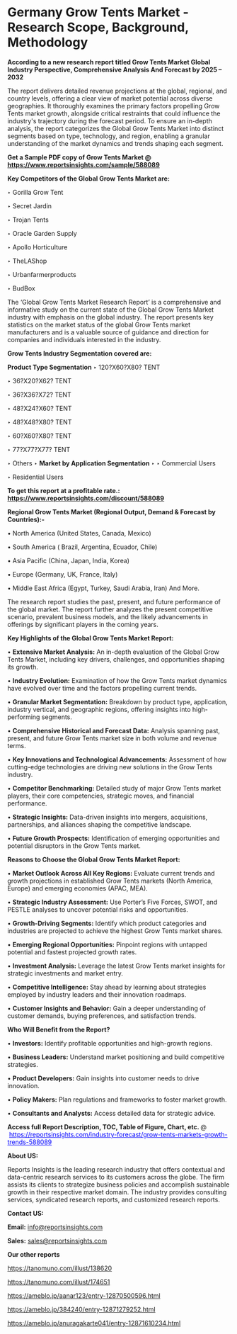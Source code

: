 # Germany Grow Tents Market - Research Scope, Background, Methodology

<strong>According to a new research report titled Grow Tents Market Global Industry Perspective, Comprehensive Analysis And Forecast by 2025 – 2032</strong>

The report delivers detailed revenue projections at the global, regional, and country levels, offering a clear view of market potential across diverse geographies. It thoroughly examines the primary factors propelling Grow Tents market growth, alongside critical restraints that could influence the industry's trajectory during the forecast period. To ensure an in-depth analysis, the report categorizes the Global Grow Tents Market into distinct segments based on type, technology, and region, enabling a granular understanding of the market dynamics and trends shaping each segment.

<strong>Get a Sample PDF copy of Grow Tents Market </strong><strong>@<a href=https://www.reportsinsights.com/sample/588089 style=color:#0000ff;> https://www.reportsinsights.com/sample/588089</a></strong></font>

<strong>Key Competitors of the Global Grow Tents Market are:</strong>

‣ Gorilla Grow Tent

‣ Secret Jardin

‣ Trojan Tents

‣ Oracle Garden Supply

‣ Apollo Horticulture

‣ TheLAShop

‣ Urbanfarmerproducts

‣ BudBox

The ‘Global Grow Tents Market Research Report’ is a comprehensive and informative study on the current state of the Global Grow Tents Market industry with emphasis on the global industry. The report presents key statistics on the market status of the global Grow Tents market manufacturers and is a valuable source of guidance and direction for companies and individuals interested in the industry.

<strong>Grow Tents Industry Segmentation covered are:</strong>

<strong>Product Type Segmentation</strong>
‣
120?X60?X80? TENT

‣ 36?X20?X62? TENT

‣ 36?X36?X72? TENT

‣ 48?X24?X60? TENT

‣ 48?X48?X80? TENT

‣ 60?X60?X80? TENT

‣ 77?X77?X77? TENT

‣ Others
‣ 
<strong>Market by Application Segmentation</strong>
‣
‣  Commercial Users

‣ Residential Users

<strong>To get this report at a profitable rate.: <a href=https://www.reportsinsights.com/discount/588089 style=color:#0000ff;>https://www.reportsinsights.com/discount/588089</a></strong></font>

<strong>Regional Grow Tents Market (Regional Output, Demand &amp; Forecast by Countries):-</strong>

• North America (United States, Canada, Mexico)

• South America ( Brazil, Argentina, Ecuador, Chile)

• Asia Pacific (China, Japan, India, Korea)

• Europe (Germany, UK, France, Italy)

• Middle East Africa (Egypt, Turkey, Saudi Arabia, Iran) And More.

The research report studies the past, present, and future performance of the global market. The report further analyzes the present competitive scenario, prevalent business models, and the likely advancements in offerings by significant players in the coming years.

<strong>Key Highlights of the Global Grow Tents Market Report:</strong>

• <strong>Extensive Market Analysis:</strong> An in-depth evaluation of the Global Grow Tents Market, including key drivers, challenges, and opportunities shaping its growth.

• <strong>Industry Evolution:</strong> Examination of how the Grow Tents market dynamics have evolved over time and the factors propelling current trends.

• <strong>Granular Market Segmentation:</strong> Breakdown by product type, application, industry vertical, and geographic regions, offering insights into high-performing segments.

• <strong>Comprehensive Historical and Forecast Data:</strong> Analysis spanning past, present, and future Grow Tents market size in both volume and revenue terms.

• <strong>Key Innovations and Technological Advancements:</strong> Assessment of how cutting-edge technologies are driving new solutions in the Grow Tents industry.

• <strong>Competitor Benchmarking:</strong> Detailed study of major Grow Tents market players, their core competencies, strategic moves, and financial performance.

• <strong>Strategic Insights:</strong> Data-driven insights into mergers, acquisitions, partnerships, and alliances shaping the competitive landscape.

• <strong>Future Growth Prospects:</strong> Identification of emerging opportunities and potential disruptors in the Grow Tents market.

<strong>Reasons to Choose the Global Grow Tents Market Report:</strong>

• <strong>Market Outlook Across All Key Regions:</strong> Evaluate current trends and growth projections in established Grow Tents markets (North America, Europe) and emerging economies (APAC, MEA).

• <strong>Strategic Industry Assessment:</strong> Use Porter’s Five Forces, SWOT, and PESTLE analyses to uncover potential risks and opportunities.

• <strong>Growth-Driving Segments:</strong> Identify which product categories and industries are projected to achieve the highest Grow Tents market shares.

• <strong>Emerging Regional Opportunities:</strong> Pinpoint regions with untapped potential and fastest projected growth rates.

• <strong>Investment Analysis:</strong> Leverage the latest Grow Tents market insights for strategic investments and market entry.

• <strong>Competitive Intelligence:</strong> Stay ahead by learning about strategies employed by industry leaders and their innovation roadmaps.

• <strong>Customer Insights and Behavior:</strong> Gain a deeper understanding of customer demands, buying preferences, and satisfaction trends.

<strong>Who Will Benefit from the Report?</strong>

• <strong>Investors:</strong> Identify profitable opportunities and high-growth regions.

• <strong>Business Leaders:</strong> Understand market positioning and build competitive strategies.

• <strong>Product Developers:</strong> Gain insights into customer needs to drive innovation.

• <strong>Policy Makers:</strong> Plan regulations and frameworks to foster market growth.

• <strong>Consultants and Analysts:</strong> Access detailed data for strategic advice.
</ul>
<strong>Access full Report Description, TOC, Table of Figure, Chart, etc. </strong>@  <a href=https://reportsinsights.com/industry-forecast/grow-tents-markets-growth-trends-588089 style=color:#0000ff;>https://reportsinsights.com/industry-forecast/grow-tents-markets-growth-trends-588089</a></font>

<strong><strong>About US</strong>:</strong>

Reports Insights is the leading research industry that offers contextual and data-centric research services to its customers across the globe. The firm assists its clients to strategize business policies and accomplish sustainable growth in their respective market domain. The industry provides consulting services, syndicated research reports, and customized research reports.

<strong>Contact US:</strong>

<p class=""""><b>Email:</b> <a href=mailto:info@reportsinsights.com>info@reportsinsights.com</a></p>
<p class=""""><b>Sales:</b> <a href=mailto:sales@reportsinsights.com>sales@reportsinsights.com</a></p>

<strong>Our other reports</strong>

<a href=https://tanomuno.com/illust/138620>https://tanomuno.com/illust/138620</a>

<a href=https://tanomuno.com/illust/174651>https://tanomuno.com/illust/174651</a>

<a href=https://ameblo.jp/aanar123/entry-12870500596.html>https://ameblo.jp/aanar123/entry-12870500596.html</a>

<a href=https://ameblo.jp/384240/entry-12871279252.html>https://ameblo.jp/384240/entry-12871279252.html</a>

<a href=https://ameblo.jp/anuragakarte041/entry-12871610234.html>https://ameblo.jp/anuragakarte041/entry-12871610234.html</a>
